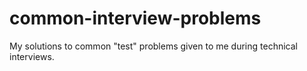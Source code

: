 # common-interview-problems
My solutions to common "test" problems given to me during technical interviews.
